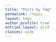 ```yaml
---
title: "Posts by Tag"
permalink: /tags/
layout: tags
author_profile: true
entries_layout: grid
classes: wide
---
```

